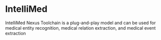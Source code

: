 # IntelliMed
IntelliMed Nexus Toolchain is a plug-and-play model and can be used for medical entity recognition, medical relation extraction, and medical event extraction
